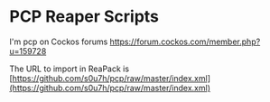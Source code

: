# PCP Reaper Scripts

I'm pcp on Cockos forums
https://forum.cockos.com/member.php?u=159728


The URL to import in ReaPack is [https://github.com/s0u7h/pcp/raw/master/index.xml](https://github.com/s0u7h/pcp/raw/master/index.xml)
